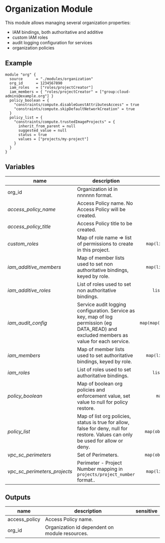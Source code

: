 # Organization Module

This module allows managing several organization properties:

- IAM bindings, both authoritative and additive
- custom IAM roles
- audit logging configuration for services
- organization policies

## Example

```hcl
module "org" {
  source      = "./modules/organization"
  org_id      = 1234567890
  iam_roles   = ["roles/projectCreator"]
  iam_members = { "roles/projectCreator" = ["group:cloud-admins@example.org"] }
  policy_boolean = {
    "constraints/compute.disableGuestAttributesAccess" = true
    "constraints/compute.skipDefaultNetworkCreation" = true
  }
  policy_list = {
    "constraints/compute.trustedImageProjects" = {
      inherit_from_parent = null
      suggested_value = null
      status = true
      values = ["projects/my-project"]
    }
  }
}
```

<!-- BEGIN TFDOC -->
## Variables

| name | description | type | required | default |
|---|---|:---: |:---:|:---:|
| org_id | Organization id in nnnnnn format. | <code title="">number</code> | ✓ |  |
| *access_policy_name* | Access Policy name. No Access Policy will be created. | <code title="">string</code> |  | <code title="">null</code> |
| *access_policy_title* | Access Policy title to be created. | <code title="">string</code> |  | <code title=""></code> |
| *custom_roles* | Map of role name => list of permissions to create in this project. | <code title="map&#40;list&#40;string&#41;&#41;">map(list(string))</code> |  | <code title="">{}</code> |
| *iam_additive_members* | Map of member lists used to set non authoritative bindings, keyed by role. | <code title="map&#40;list&#40;string&#41;&#41;">map(list(string))</code> |  | <code title="">{}</code> |
| *iam_additive_roles* | List of roles used to set non authoritative bindings. | <code title="list&#40;string&#41;">list(string)</code> |  | <code title="">[]</code> |
| *iam_audit_config* | Service audit logging configuration. Service as key, map of log permission (eg DATA_READ) and excluded members as value for each service. | <code title="map&#40;map&#40;list&#40;string&#41;&#41;&#41;">map(map(list(string)))</code> |  | <code title="">{}</code> |
| *iam_members* | Map of member lists used to set authoritative bindings, keyed by role. | <code title="map&#40;list&#40;string&#41;&#41;">map(list(string))</code> |  | <code title="">{}</code> |
| *iam_roles* | List of roles used to set authoritative bindings. | <code title="list&#40;string&#41;">list(string)</code> |  | <code title="">[]</code> |
| *policy_boolean* | Map of boolean org policies and enforcement value, set value to null for policy restore. | <code title="map&#40;bool&#41;">map(bool)</code> |  | <code title="">{}</code> |
| *policy_list* | Map of list org policies, status is true for allow, false for deny, null for restore. Values can only be used for allow or deny. | <code title="map&#40;object&#40;&#123;&#10;inherit_from_parent &#61; bool&#10;suggested_value     &#61; string&#10;status              &#61; bool&#10;values              &#61; list&#40;string&#41;&#10;&#125;&#41;&#41;">map(object({...}))</code> |  | <code title="">{}</code> |
| *vpc_sc_perimeters* | Set of Perimeters. | <code title="map&#40;object&#40;&#123;&#10;type &#61; string&#10;restricted_services &#61; list&#40;string&#41;&#10;&#125;&#41;&#41;">map(object({...}))</code> |  | <code title="">{}</code> |
| *vpc_sc_perimeters_projects* | Perimeter - Project Number mapping in `projects/project_number` format.. | <code title="map&#40;list&#40;string&#41;&#41;">map(list(string))</code> |  | <code title="">{}</code> |

## Outputs

| name | description | sensitive |
|---|---|:---:|
| access_policy | Access Policy name. |  |
| org_id | Organization id dependent on module resources. |  |
<!-- END TFDOC -->
